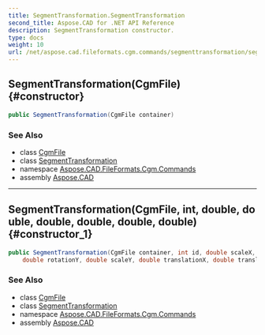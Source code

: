 ```yaml
---
title: SegmentTransformation.SegmentTransformation
second_title: Aspose.CAD for .NET API Reference
description: SegmentTransformation constructor. 
type: docs
weight: 10
url: /net/aspose.cad.fileformats.cgm.commands/segmenttransformation/segmenttransformation/
---
```

## SegmentTransformation(CgmFile) {#constructor}

```csharp
public SegmentTransformation(CgmFile container)
```

### See Also

* class [CgmFile](../../../aspose.cad.fileformats.cgm/cgmfile/)
* class [SegmentTransformation](../)
* namespace [Aspose.CAD.FileFormats.Cgm.Commands](../../segmenttransformation/)
* assembly [Aspose.CAD](../../../)

---

## SegmentTransformation(CgmFile, int, double, double, double, double, double, double) {#constructor_1}

```csharp
public SegmentTransformation(CgmFile container, int id, double scaleX, double rotationX, 
    double rotationY, double scaleY, double translationX, double translationY)
```

### See Also

* class [CgmFile](../../../aspose.cad.fileformats.cgm/cgmfile/)
* class [SegmentTransformation](../)
* namespace [Aspose.CAD.FileFormats.Cgm.Commands](../../segmenttransformation/)
* assembly [Aspose.CAD](../../../)


